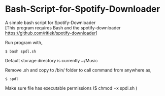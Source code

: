 # Bash-Script-for-Spotify-Downloader
A simple bash script for Spotify-Downloader  
[This program requires Bash and the spotify-downloader https://github.com/ritiek/spotify-downloader]

Run program with,  
```  
$ bash spdl.sh
```  
Default storage directory is currently ~/Music   

Remove .sh and copy to /bin/ folder to call command from anywhere as,  
```
$ spdl   
```  
Make sure file has executable permissions ($ chmod +x spdl.sh )
